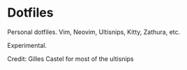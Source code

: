 # Dotfiles
Personal dotfiles. Vim, Neovim, Ultisnips, Kitty, Zathura, etc. 

Experimental.

Credit: Gilles Castel for most of the ultisnips

